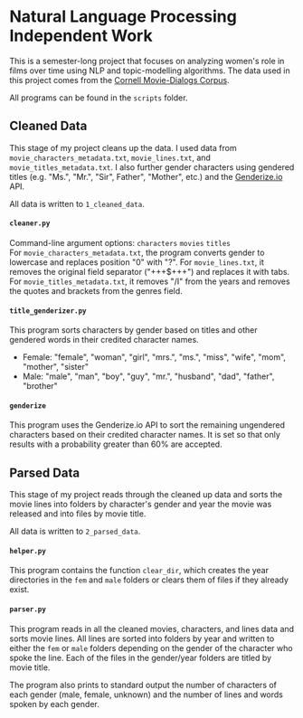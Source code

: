 # Natural Language Processing Independent Work

This is a semester-long project that focuses on analyzing women's role in films over time using NLP and topic-modelling algorithms. The data used in this project comes from the [Cornell Movie-Dialogs Corpus](https://www.cs.cornell.edu/~cristian/Cornell_Movie-Dialogs_Corpus.html).

All programs can be found in the `scripts` folder.

## Cleaned Data

This stage of my project cleans up the data. I used data from `movie_characters_metadata.txt`, `movie_lines.txt`, and `movie_titles_metadata.txt`. I also further gender characters using gendered titles (e.g. "Ms.", "Mr.", "Sir", Father", "Mother", etc.) and the [Genderize.io](https://genderize.io/) API.

All data is written to `1_cleaned_data`.

#### `cleaner.py`

Command-line argument options: `characters` `movies` `titles`<br>
For `movie_characters_metadata.txt`, the program converts gender to lowercase and replaces position "0" with "?". For `movie_lines.txt`, it removes the original field separator ("+++$+++") and replaces it with tabs. For `movie_titles_metadata.txt`, it removes "/I" from the years and removes the quotes and brackets from the genres field.

#### `title_genderizer.py`

This program sorts characters by gender based on titles and other gendered words in their credited character names.
- Female: "female", "woman", "girl", "mrs.", "ms.", "miss", "wife", "mom", "mother", "sister"
- Male: "male", "man", "boy", "guy", "mr.", "husband", "dad", "father", "brother"

#### `genderize`

This program uses the Genderize.io API to sort the remaining ungendered characters based on their credited character names. It is set so that only results with a probability greater than 60% are accepted.

## Parsed Data

This stage of my project reads through the cleaned up data and sorts the movie lines into folders by character's gender and year the movie was released and into files by movie title.

All data is written to `2_parsed_data`.

#### `helper.py`

This program contains the function `clear_dir`, which creates the year directories in the `fem` and `male` folders or clears them of files if they already exist.

#### `parser.py`

This program reads in all the cleaned movies, characters, and lines data and sorts movie lines. All lines are sorted into folders by year and written to either the `fem` or `male` folders depending on the gender of the character who spoke the line. Each of the files in the gender/year folders are titled by movie title.

The program also prints to standard output the number of characters of each gender (male, female, unknown) and the number of lines and words spoken by each gender.
